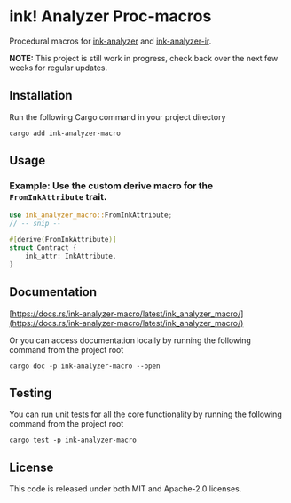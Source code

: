 # ink! Analyzer Proc-macros

Procedural macros for [ink-analyzer](/crates/analyzer) and [ink-analyzer-ir](/crates/ir).

**NOTE:** This project is still work in progress, check back over the next few weeks for regular updates.

## Installation

Run the following Cargo command in your project directory

```shell
cargo add ink-analyzer-macro
```

## Usage

### Example: Use the custom derive macro for the `FromInkAttribute` trait.


```rust
use ink_analyzer_macro::FromInkAttribute;
// -- snip --

#[derive(FromInkAttribute)]
struct Contract {
    ink_attr: InkAttribute,
}
```

## Documentation

[https://docs.rs/ink-analyzer-macro/latest/ink_analyzer_macro/](https://docs.rs/ink-analyzer-macro/latest/ink_analyzer_macro/)

Or you can access documentation locally by running the following command from the project root

```shell
cargo doc -p ink-analyzer-macro --open
```

## Testing

You can run unit tests for all the core functionality by running the following command from the project root

```shell
cargo test -p ink-analyzer-macro
```

## License

This code is released under both MIT and Apache-2.0 licenses.
